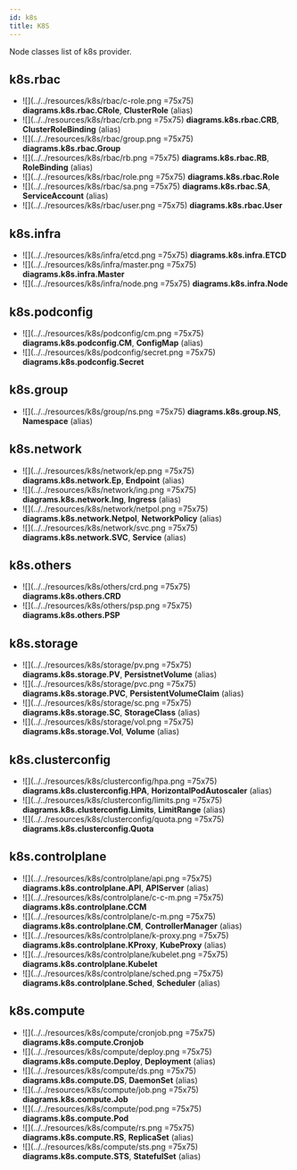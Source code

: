 ```yaml
---
id: k8s
title: K8S
---
```


Node classes list of k8s provider.

## k8s.rbac

- ![](../../resources/k8s/rbac/c-role.png =75x75) **diagrams.k8s.rbac.CRole**, **ClusterRole** (alias)
- ![](../../resources/k8s/rbac/crb.png =75x75) **diagrams.k8s.rbac.CRB**, **ClusterRoleBinding** (alias)
- ![](../../resources/k8s/rbac/group.png =75x75) **diagrams.k8s.rbac.Group**
- ![](../../resources/k8s/rbac/rb.png =75x75) **diagrams.k8s.rbac.RB**, **RoleBinding** (alias)
- ![](../../resources/k8s/rbac/role.png =75x75) **diagrams.k8s.rbac.Role**
- ![](../../resources/k8s/rbac/sa.png =75x75) **diagrams.k8s.rbac.SA**, **ServiceAccount** (alias)
- ![](../../resources/k8s/rbac/user.png =75x75) **diagrams.k8s.rbac.User**

## k8s.infra

- ![](../../resources/k8s/infra/etcd.png =75x75) **diagrams.k8s.infra.ETCD**
- ![](../../resources/k8s/infra/master.png =75x75) **diagrams.k8s.infra.Master**
- ![](../../resources/k8s/infra/node.png =75x75) **diagrams.k8s.infra.Node**

## k8s.podconfig

- ![](../../resources/k8s/podconfig/cm.png =75x75) **diagrams.k8s.podconfig.CM**, **ConfigMap** (alias)
- ![](../../resources/k8s/podconfig/secret.png =75x75) **diagrams.k8s.podconfig.Secret**

## k8s.group

- ![](../../resources/k8s/group/ns.png =75x75) **diagrams.k8s.group.NS**, **Namespace** (alias)

## k8s.network

- ![](../../resources/k8s/network/ep.png =75x75) **diagrams.k8s.network.Ep**, **Endpoint** (alias)
- ![](../../resources/k8s/network/ing.png =75x75) **diagrams.k8s.network.Ing**, **Ingress** (alias)
- ![](../../resources/k8s/network/netpol.png =75x75) **diagrams.k8s.network.Netpol**, **NetworkPolicy** (alias)
- ![](../../resources/k8s/network/svc.png =75x75) **diagrams.k8s.network.SVC**, **Service** (alias)

## k8s.others

- ![](../../resources/k8s/others/crd.png =75x75) **diagrams.k8s.others.CRD**
- ![](../../resources/k8s/others/psp.png =75x75) **diagrams.k8s.others.PSP**

## k8s.storage

- ![](../../resources/k8s/storage/pv.png =75x75) **diagrams.k8s.storage.PV**, **PersistnetVolume** (alias)
- ![](../../resources/k8s/storage/pvc.png =75x75) **diagrams.k8s.storage.PVC**, **PersistentVolumeClaim** (alias)
- ![](../../resources/k8s/storage/sc.png =75x75) **diagrams.k8s.storage.SC**, **StorageClass** (alias)
- ![](../../resources/k8s/storage/vol.png =75x75) **diagrams.k8s.storage.Vol**, **Volume** (alias)

## k8s.clusterconfig

- ![](../../resources/k8s/clusterconfig/hpa.png =75x75) **diagrams.k8s.clusterconfig.HPA**, **HorizontalPodAutoscaler** (alias)
- ![](../../resources/k8s/clusterconfig/limits.png =75x75) **diagrams.k8s.clusterconfig.Limits**, **LimitRange** (alias)
- ![](../../resources/k8s/clusterconfig/quota.png =75x75) **diagrams.k8s.clusterconfig.Quota**

## k8s.controlplane

- ![](../../resources/k8s/controlplane/api.png =75x75) **diagrams.k8s.controlplane.API**, **APIServer** (alias)
- ![](../../resources/k8s/controlplane/c-c-m.png =75x75) **diagrams.k8s.controlplane.CCM**
- ![](../../resources/k8s/controlplane/c-m.png =75x75) **diagrams.k8s.controlplane.CM**, **ControllerManager** (alias)
- ![](../../resources/k8s/controlplane/k-proxy.png =75x75) **diagrams.k8s.controlplane.KProxy**, **KubeProxy** (alias)
- ![](../../resources/k8s/controlplane/kubelet.png =75x75) **diagrams.k8s.controlplane.Kubelet**
- ![](../../resources/k8s/controlplane/sched.png =75x75) **diagrams.k8s.controlplane.Sched**, **Scheduler** (alias)

## k8s.compute

- ![](../../resources/k8s/compute/cronjob.png =75x75) **diagrams.k8s.compute.Cronjob**
- ![](../../resources/k8s/compute/deploy.png =75x75) **diagrams.k8s.compute.Deploy**, **Deployment** (alias)
- ![](../../resources/k8s/compute/ds.png =75x75) **diagrams.k8s.compute.DS**, **DaemonSet** (alias)
- ![](../../resources/k8s/compute/job.png =75x75) **diagrams.k8s.compute.Job**
- ![](../../resources/k8s/compute/pod.png =75x75) **diagrams.k8s.compute.Pod**
- ![](../../resources/k8s/compute/rs.png =75x75) **diagrams.k8s.compute.RS**, **ReplicaSet** (alias)
- ![](../../resources/k8s/compute/sts.png =75x75) **diagrams.k8s.compute.STS**, **StatefulSet** (alias)
